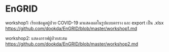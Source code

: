 # EnGRID
workshop1: เรียกข้อมูลผู้ป่วย COVID-19 มาแสดงผลในรูปแบบตาราง และ export เป็น .xlsx 
https://github.com/dookda/EnGRID/blob/master/workshop1.md

workshop2: แสดงกราฟผู้ป่วยสะสม
https://github.com/dookda/EnGRID/blob/master/workshop2.md
